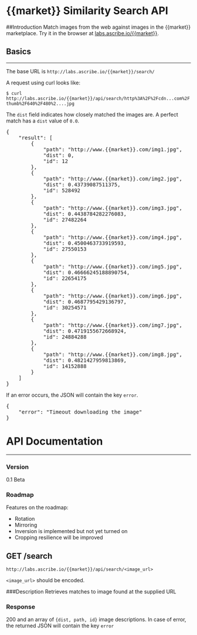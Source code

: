 # {{market}} Similarity Search API

##Introduction
Match images from the web against images in the {{market}} marketplace.  Try it in the browser at [labs.ascribe.io/{{market}}](http://labs.ascribe.io/{{market}}/).


## Basics
***
The base URL is `http://labs.ascribe.io/{{market}}/search/`

A request using curl looks like:

`$ curl http://labs.ascribe.io/{{market}}/api/search/http%3A%2F%2Fcdn...com%2Fthumb%2F640%2F480%2....jpg`

The ```dist``` field indicates how closely matched the images are. A perfect match has a ```dist``` value of ```0.0```.

<pre>
{
    "result": [
        {
            "path": "http://www.{{market}}.com/img1.jpg",
            "dist": 0,
            "id": 12
        },
        {
            "path": "http://www.{{market}}.com/img2.jpg",
            "dist": 0.43739087511375,
            "id": 528492
        },
        {
            "path": "http://www.{{market}}.com/img3.jpg",
            "dist": 0.4438784282276083,
            "id": 27482264
        },
        {
            "path": "http://www.{{market}}.com/img4.jpg",
            "dist": 0.4500463733919593,
            "id": 27550153
        },
        {
            "path": "http://www.{{market}}.com/img5.jpg",
            "dist": 0.46666245188890754,
            "id": 22654175
        },
        {
            "path": "http://www.{{market}}.com/img6.jpg",
            "dist": 0.4687795429136797,
            "id": 30254571
        },
        {
            "path": "http://www.{{market}}.com/img7.jpg",
            "dist": 0.4719155672668924,
            "id": 24884288
        },
        {
            "path": "http://www.{{market}}.com/img8.jpg",
            "dist": 0.4821427959813869,
            "id": 14152888
        }
    ]
}
</pre>

If an error occurs, the JSON will contain the key ``error``.
<pre>
{
    "error": "Timeout downloading the image"
}
</pre>


# API Documentation
***
### Version
0.1 Beta

### Roadmap
Features on the roadmap:

 * Rotation
 * Mirroring
 * Inversion is implemented but not yet turned on
 * Cropping resilience will be improved


## GET /search
`http://labs.ascribe.io/{{market}}/api/search/<image_url>`

`<image_url>` should be encoded.

###Description
Retrieves matches to image found at the supplied URL

### Response
200 and an array of ```{dist, path, id}``` image descriptions. In case of error, the returned JSON will contain the key ``error``



